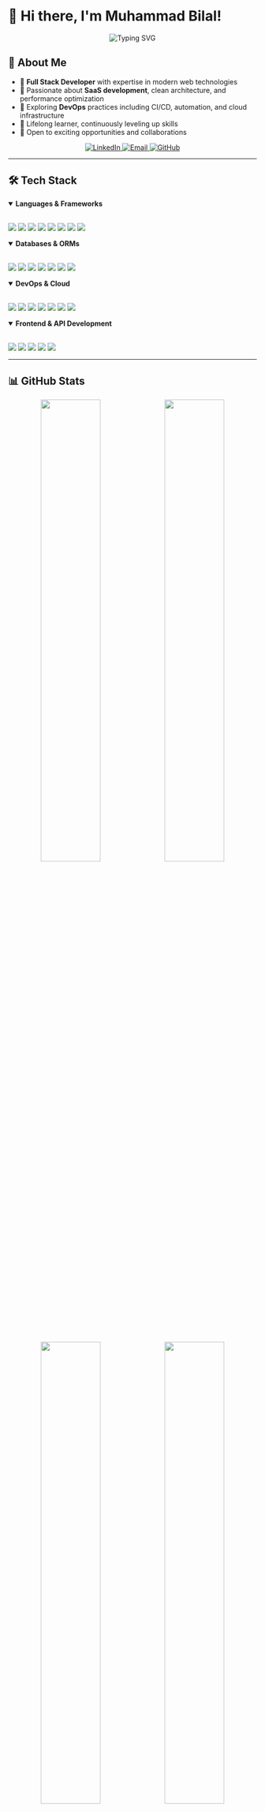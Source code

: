 # 👋 Hi there, I'm Muhammad Bilal!

<div align="center">
  <img src="https://readme-typing-svg.herokuapp.com?font=Montserrat&weight=600&size=30&pause=1000&color=0891B2&center=true&vCenter=true&random=false&width=600&height=70&lines=Full+Stack+Software+Engineer;Building+Scalable+Web+Applications;DevOps+Enthusiast;Clean+Code+Advocate" alt="Typing SVG" />
</div>

## 💫 About Me

- 🚀 **Full Stack Developer** with expertise in modern web technologies  
- 🌟 Passionate about **SaaS development**, clean architecture, and performance optimization  
- 🔧 Exploring **DevOps** practices including CI/CD, automation, and cloud infrastructure  
- 🌱 Lifelong learner, continuously leveling up skills  
- 💼 Open to exciting opportunities and collaborations

<div align="center">
  <a href="https://www.linkedin.com/in/bilalshabbir31">
    <img src="https://img.shields.io/badge/LinkedIn-0077B5?style=for-the-badge&logo=linkedin&logoColor=white" alt="LinkedIn"/>
  </a>
  <a href="mailto:imbilal31@gmail.com">
    <img src="https://img.shields.io/badge/Email-D14836?style=for-the-badge&logo=gmail&logoColor=white" alt="Email"/>
  </a>
  <a href="https://github.com/bilalshabbir31">
    <img src="https://img.shields.io/badge/GitHub-100000?style=for-the-badge&logo=github&logoColor=white" alt="GitHub"/>
  </a>
</div>

---

## 🛠️ Tech Stack

<details open>
<summary><b>Languages & Frameworks</b></summary>
<br>
<p>
  <img src="https://img.shields.io/badge/JavaScript-F7DF1E?style=for-the-badge&logo=javascript&logoColor=black"/>
  <img src="https://img.shields.io/badge/TypeScript-3178C6?style=for-the-badge&logo=typescript&logoColor=white"/>
  <img src="https://img.shields.io/badge/Node.js-339933?style=for-the-badge&logo=nodedotjs&logoColor=white"/>
  <img src="https://img.shields.io/badge/Ruby_on_Rails-CC0000?style=for-the-badge&logo=ruby-on-rails&logoColor=white"/>
  <img src="https://img.shields.io/badge/React-20232A?style=for-the-badge&logo=react&logoColor=61DAFB"/>
  <img src="https://img.shields.io/badge/Express.js-000000?style=for-the-badge&logo=express&logoColor=white"/>
  <img src="https://img.shields.io/badge/Go-00ADD8?style=for-the-badge&logo=go&logoColor=white"/>
  <img src="https://img.shields.io/badge/Python-3776AB?style=for-the-badge&logo=python&logoColor=white"/>
</p>
</details>

<details open>
<summary><b>Databases & ORMs</b></summary>
<br>
<p>
  <img src="https://img.shields.io/badge/MongoDB-4EA94B?style=for-the-badge&logo=mongodb&logoColor=white"/>
  <img src="https://img.shields.io/badge/PostgreSQL-316192?style=for-the-badge&logo=postgresql&logoColor=white"/>
  <img src="https://img.shields.io/badge/MySQL-4479A1?style=for-the-badge&logo=mysql&logoColor=white"/>
  <img src="https://img.shields.io/badge/Redis-DC382D?style=for-the-badge&logo=redis&logoColor=white"/>
  <img src="https://img.shields.io/badge/Prisma-2D3748?style=for-the-badge&logo=prisma&logoColor=white"/>
  <img src="https://img.shields.io/badge/Mongoose-880000?style=for-the-badge&logo=mongodb&logoColor=white"/>
  <img src="https://img.shields.io/badge/Active_Record-CC0000?style=for-the-badge&logo=ruby-on-rails&logoColor=white"/>
</p>
</details>

<details open>
<summary><b>DevOps & Cloud</b></summary>
<br>
<p>
  <img src="https://img.shields.io/badge/AWS-232F3E?style=for-the-badge&logo=amazon-aws&logoColor=white"/>
  <img src="https://img.shields.io/badge/Docker-2496ED?style=for-the-badge&logo=docker&logoColor=white"/>
  <img src="https://img.shields.io/badge/GitHub_Actions-2088FF?style=for-the-badge&logo=github-actions&logoColor=white"/>
  <img src="https://img.shields.io/badge/Vercel-000000?style=for-the-badge&logo=vercel&logoColor=white"/>
  <img src="https://img.shields.io/badge/Render-46E3B7?style=for-the-badge&logo=render&logoColor=black"/>
  <img src="https://img.shields.io/badge/Heroku-430098?style=for-the-badge&logo=heroku&logoColor=white"/>
  <img src="https://img.shields.io/badge/NGINX-009639?style=for-the-badge&logo=nginx&logoColor=white"/>
</p>
</details>

<details open>
<summary><b>Frontend & API Development</b></summary>
<br>
<p>
  <img src="https://img.shields.io/badge/Tailwind_CSS-06B6D4?style=for-the-badge&logo=tailwind-css&logoColor=white"/>
  <img src="https://img.shields.io/badge/GraphQL-E10098?style=for-the-badge&logo=graphql&logoColor=white"/>
  <img src="https://img.shields.io/badge/Swagger-85EA2D?style=for-the-badge&logo=swagger&logoColor=black"/>
  <img src="https://img.shields.io/badge/React_Query-FF4154?style=for-the-badge&logo=react-query&logoColor=white"/>
  <img src="https://img.shields.io/badge/Redux-764ABC?style=for-the-badge&logo=redux&logoColor=white"/>
</p>
</details>

---

## 📊 GitHub Stats

<div align="center">
  <img width="49%" src="https://github-readme-stats.vercel.app/api?username=bilalshabbir31&show_icons=true&count_private=true&hide_border=true&title_color=0891B2&icon_color=0891B2&text_color=c9d1d9&bg_color=0d1117" />
  <img width="49%" src="https://github-readme-streak-stats.herokuapp.com/?user=bilalshabbir31&stroke=ffffff&background=0d1117&ring=0891B2&fire=0CA5E0&currStreakNum=ffffff&currStreakLabel=0891B2&sideNums=ffffff&sideLabels=ffffff&dates=ffffff&hide_border=true"/>
</div>

<div align="center">
  <img width="49%" src="https://github-readme-stats.vercel.app/api/top-langs/?username=bilalshabbir31&layout=compact&hide_border=true&title_color=0891B2&text_color=c9d1d9&bg_color=0d1117" />
  <img width="49%" src="https://github-profile-summary-cards.vercel.app/api/cards/productive-time?username=bilalshabbir31&theme=github_dark&utcOffset=8" />
</div>

---

## 🏆 GitHub Trophies

<div align="center">
  <img src="https://github-profile-trophy.vercel.app/?username=bilalshabbir31&theme=nord&no-frame=true&no-bg=true&margin-w=4&row=1" />
</div>

---

<div align="center">
  <img src="https://github-profile-summary-cards.vercel.app/api/cards/profile-details?username=bilalshabbir31&theme=github_dark" width="100%" />
</div>

---

## 💬 Let's Connect!

<div align="center">
  <a href="https://www.linkedin.com/in/bilalshabbir31">
    <img src="https://img.shields.io/badge/LinkedIn-0077B5?style=for-the-badge&logo=linkedin&logoColor=white"/>
  </a>
  <a href="mailto:imbilal31@gmail.com">
    <img src="https://img.shields.io/badge/Email-D14836?style=for-the-badge&logo=gmail&logoColor=white"/>
  </a>
  <p>
    I'm always excited to collaborate on innovative projects.<br/>Feel free to reach out!
  </p>
</div>
